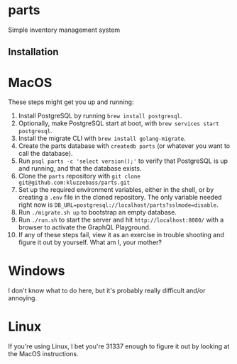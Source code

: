 # parts
Simple inventory management system

## Installation

# MacOS

These steps might get you up and running:

1. Install PostgreSQL by running `brew install postgresql`.
1. Optionally, make PostgreSQL start at boot, with `brew services start postgresql`.
1. Install the migrate CLI with `brew install golang-migrate`.
1. Create the parts database with `createdb parts` (or whatever you want to call the
   database).
1. Run `psql parts -c 'select version();'` to verify that PostgreSQL is up and
   running, and that the database exists.
1. Clone the `parts` repository with `git clone git@github.com:kluzzebass/parts.git`
1. Set up the required environment variables, either in the shell, or by creating
   a `.env` file in the cloned repository. The only variable needed right now is `DB_URL=postgresql://localhost/parts?sslmode=disable`.
1. Run `./migrate.sh up` to bootstrap an empty database.
1. Run `./run.sh` to start the server and hit `http://localhost:8080/` with a browser
   to activate the GraphQL Playground.
1. If any of these steps fail, view it as an exercise in trouble shooting and figure
   it out by yourself. What am I, your mother?

# Windows

I don't know what to do here, but it's probably really difficult and/or annoying.

# Linux

If you're using Linux, I bet you're 31337 enough to figure it out by looking at
the MacOS instructions.

